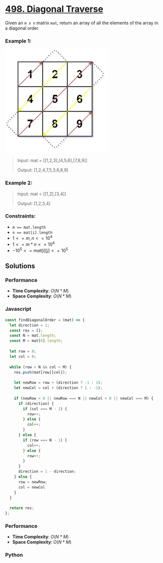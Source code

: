 # [498. Diagonal Traverse](https://leetcode.com/problems/diagonal-traverse/description)

Given an `m x n` matrix `mat`, return an array of all the elements of the array in a diagonal order.

 
### Example 1:
![](./images/diag1-grid.jpg)
> Input: mat = [[1,2,3],[4,5,6],[7,8,9]]
>
> Output: [1,2,4,7,5,3,6,8,9]


### Example 2:
> Input: mat = [[1,2],[3,4]]
>
> Output: [1,2,3,4]
 

### Constraints:
- `m == mat.length`
- `n == mat[i].length`
- $1 <= m, n <= 10^{4}$
- $1 <= m * n <= 10^{4}$
- $-10^{5} <= mat[i][j] <= 10^{5}$


## Solutions

### Performance

- **Time Complexity**: $O(N * M)$
- **Space Complexity**: $O(N * M)$

### Javascript
```javascript
const findDiagonalOrder = (mat) => {
  let direction = 1;
  const res = [];
  const N = mat.length;
  const M = mat[0].length;

  let row = 0;
  let col = 0;

  while (row < N && col < M) {
    res.push(mat[row][col]);

    let newRow = row + (direction ? -1 : 1);
    let newCol = col + (direction ? 1 : -1);

    if (newRow < 0 || newRow === N || newCol < 0 || newCol === M) {
      if (direction) {
        if (col === M - 1) {
          row++;
        } else {
          col++;
        }
      } else {
        if (row === N - 1) {
          col++;
        } else {
          row++;
        }
      }
      direction = 1 - direction;
    } else {
      row = newRow;
      col = newCol
    }
  }

  return res;
};
```

### Performance

- **Time Complexity**: $O(N * M)$
- **Space Complexity**: $O(N * M)$

### Python
```python

```